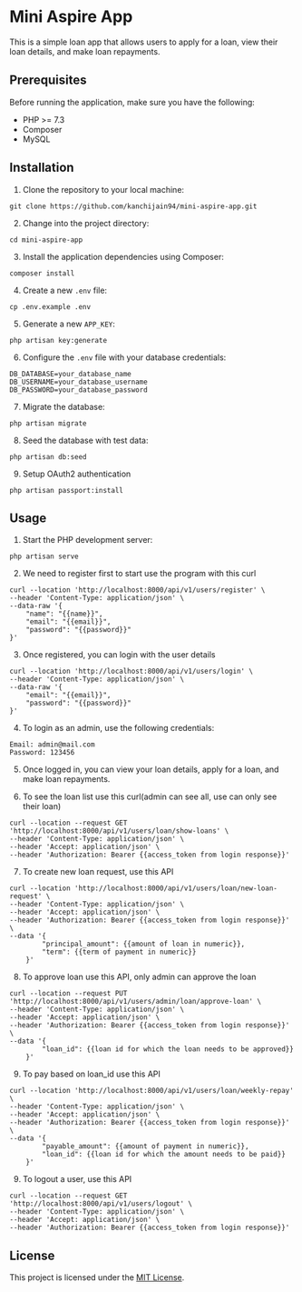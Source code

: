 # Mini Aspire App

This is a simple loan app that allows users to apply for a loan, view their loan details, and make loan repayments. 

## Prerequisites

Before running the application, make sure you have the following:

- PHP >= 7.3
- Composer
- MySQL

## Installation

1. Clone the repository to your local machine:

```
git clone https://github.com/kanchijain94/mini-aspire-app.git
```

2. Change into the project directory:

```
cd mini-aspire-app
```

3. Install the application dependencies using Composer:

```
composer install
```

4. Create a new `.env` file:

```
cp .env.example .env
```

5. Generate a new `APP_KEY`:

```
php artisan key:generate
```

6. Configure the `.env` file with your database credentials:

```
DB_DATABASE=your_database_name
DB_USERNAME=your_database_username
DB_PASSWORD=your_database_password
```

7. Migrate the database:

```
php artisan migrate
```

8. Seed the database with test data:

```
php artisan db:seed

```

9. Setup OAuth2 authentication

```
php artisan passport:install

```

## Usage

1. Start the PHP development server:

```
php artisan serve
```

2. We need to register first to start use the program with this curl
```
curl --location 'http://localhost:8000/api/v1/users/register' \
--header 'Content-Type: application/json' \
--data-raw '{
    "name": "{{name}}",
    "email": "{{email}}",
    "password": "{{password}}"
}'
```

3. Once registered, you can login with the user details
```
curl --location 'http://localhost:8000/api/v1/users/login' \
--header 'Content-Type: application/json' \
--data-raw '{
    "email": "{{email}}",
    "password": "{{password}}"
}'
```

4. To login as an admin, use the following credentials:

```
Email: admin@mail.com
Password: 123456
```

5. Once logged in, you can view your loan details, apply for a loan, and make loan repayments.

6. To see the loan list use this curl(admin can see all, use can only see their loan)
```
curl --location --request GET 'http://localhost:8000/api/v1/users/loan/show-loans' \
--header 'Content-Type: application/json' \
--header 'Accept: application/json' \
--header 'Authorization: Bearer {{access_token from login response}}' 
```

7. To create new loan request, use this API
```
curl --location 'http://localhost:8000/api/v1/users/loan/new-loan-request' \
--header 'Content-Type: application/json' \
--header 'Accept: application/json' \
--header 'Authorization: Bearer {{access_token from login response}}' \
--data '{
        "principal_amount": {{amount of loan in numeric}},
        "term": {{term of payment in numeric}}
    }'
```

8. To approve loan use this API, only admin can approve the loan
```
curl --location --request PUT 'http://localhost:8000/api/v1/users/admin/loan/approve-loan' \
--header 'Content-Type: application/json' \
--header 'Accept: application/json' \
--header 'Authorization: Bearer {{access_token from login response}}' \
--data '{
        "loan_id": {{loan id for which the loan needs to be approved}}
    }'
```

9.  To pay based on loan_id use this API
```
curl --location 'http://localhost:8000/api/v1/users/loan/weekly-repay' \
--header 'Content-Type: application/json' \
--header 'Accept: application/json' \
--header 'Authorization: Bearer {{access_token from login response}}' \
--data '{
        "payable_amount": {{amount of payment in numeric}},
        "loan_id": {{loan id for which the amount needs to be paid}}
    }'
```

9.  To logout a user, use this API
```
curl --location --request GET 'http://localhost:8000/api/v1/users/logout' \
--header 'Content-Type: application/json' \
--header 'Accept: application/json' \
--header 'Authorization: Bearer {{access_token from login response}}'
```

## License

This project is licensed under the [MIT License](https://opensource.org/licenses/MIT).


